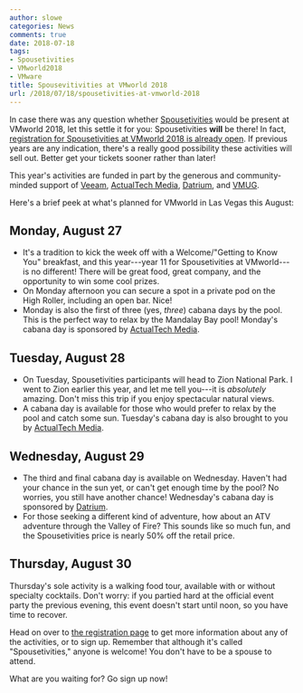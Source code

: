 ```yaml
---
author: slowe
categories: News
comments: true
date: 2018-07-18
tags:
- Spousetivities
- VMworld2018
- VMware
title: Spousevitivities at VMworld 2018
url: /2018/07/18/spousetivities-at-vmworld-2018
---
```


In case there was any question whether [Spousetivities][link-2] would be present at VMworld 2018, let this settle it for you: Spousetivities **will** be there! In fact, [registration for Spousetivities at VMworld 2018 is already open][link-1]. If previous years are any indication, there's a really good possibility these activities will sell out. Better get your tickets sooner rather than later!<!--more-->

This year's activities are funded in part by the generous and community-minded support of [Veeam][link-5], [ActualTech Media][link-3], [Datrium][link-4], and [VMUG][link-6].

Here's a brief peek at what's planned for VMworld in Las Vegas this August:

## Monday, August 27

* It's a tradition to kick the week off with a Welcome/"Getting to Know You" breakfast, and this year---year 11 for Spousetivities at VMworld---is no different! There will be great food, great company, and the opportunity to win some cool prizes.
* On Monday afternoon you can secure a spot in a private pod on the High Roller, including an open bar. Nice!
* Monday is also the first of three (yes, _three_) cabana days by the pool. This is the perfect way to relax by the Mandalay Bay pool! Monday's cabana day is sponsored by [ActualTech Media][link-3].

## Tuesday, August 28

* On Tuesday, Spousetivities participants will head to Zion National Park. I went to Zion earlier this year, and let me tell you---it is _absolutely_ amazing. Don't miss this trip if you enjoy spectacular natural views.
* A cabana day is available for those who would prefer to relax by the pool and catch some sun. Tuesday's cabana day is also brought to you by [ActualTech Media][link-3].

## Wednesday, August 29

* The third and final cabana day is available on Wednesday. Haven't had your chance in the sun yet, or can't get enough time by the pool? No worries, you still have another chance! Wednesday's cabana day is sponsored by [Datrium][link-4].
* For those seeking a different kind of adventure, how about an ATV adventure through the Valley of Fire? This sounds like so much fun, and the Spousetivities price is nearly 50% off the retail price.

## Thursday, August 30

Thursday's sole activity is a walking food tour, available with or without specialty cocktails. Don't worry: if you partied hard at the official event party the previous evening, this event doesn't start until noon, so you have time to recover.

Head on over to [the registration page][link-1] to get more information about any of the activities, or to sign up. Remember that although it's called "Spousetivities," anyone is welcome! You don't have to be a spouse to attend.

What are you waiting for? Go sign up now!

[link-1]: https://spousetivities.ticketleap.com/spousetivities-lv2018/
[link-2]: http://spousetivities.com/
[link-3]: https://www.actualtechmedia.com/
[link-4]: https://www.datrium.com/
[link-5]: https://www.veeam.com/
[link-6]: https://www.vmug.com/
